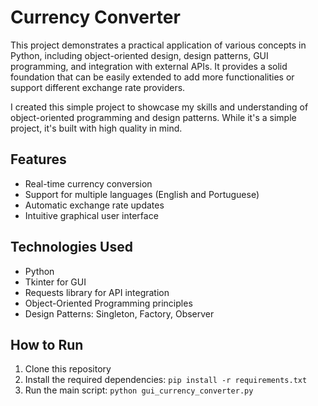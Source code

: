 # Currency Converter

This project demonstrates a practical application of various concepts in Python, including object-oriented design, design patterns, GUI programming, and integration with external APIs. It provides a solid foundation that can be easily extended to add more functionalities or support different exchange rate providers.

I created this simple project to showcase my skills and understanding of object-oriented programming and design patterns. While it's a simple project, it's built with high quality in mind.

## Features
- Real-time currency conversion
- Support for multiple languages (English and Portuguese)
- Automatic exchange rate updates
- Intuitive graphical user interface

## Technologies Used
- Python
- Tkinter for GUI
- Requests library for API integration
- Object-Oriented Programming principles
- Design Patterns: Singleton, Factory, Observer

## How to Run
1. Clone this repository
2. Install the required dependencies: `pip install -r requirements.txt`
3. Run the main script: `python gui_currency_converter.py`
